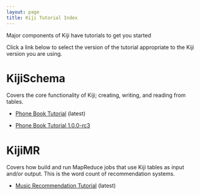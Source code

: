 ```yaml
---
layout: page
title: Kiji Tutorial Index
---
```


Major components of Kiji have tutorials to get you started

Click a link below to select the version of the tutorial appropriate
to the Kiji version you are using.

# KijiSchema
Covers the core functionality of Kiji; creating, writing, and reading from tables.

* [Phone Book Tutorial](tutorials/phonebook-tutorial/1.0.0-rc4/phonebook-tutorial) (latest)

* [Phone Book Tutorial 1.0.0-rc3](tutorials/phonebook-tutorial/1.0.0-rc3/phonebook-tutorial)

# KijiMR
Covers how build and run MapReduce jobs that use Kiji tables as input and/or output. This is
the word count of recommendation systems.

* [Music Recommendation Tutorial](tutorials/music-recommendation/1.0.0-rc4/music-overview) (latest)
